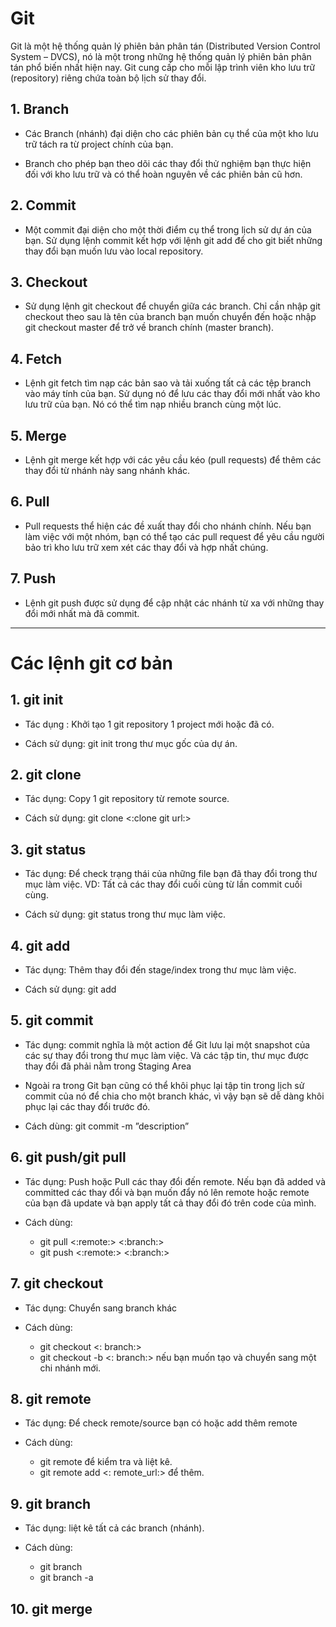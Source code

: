 # Git

Git là một hệ thống quản lý phiên bản phân tán (Distributed Version Control System – DVCS), nó là một trong những hệ thống quản lý phiên bản phân tán phổ biến nhất hiện nay. Git cung cấp cho mỗi lập trình viên kho lưu trữ (repository) riêng chứa toàn bộ lịch sử thay đổi.

## 1. Branch
  - Các Branch (nhánh) đại diện cho các phiên bản cụ thể của một kho lưu trữ tách ra từ project chính của bạn.

  - Branch cho phép bạn theo dõi các thay đổi thử nghiệm bạn thực hiện đối với kho lưu trữ và có thể hoàn nguyên về các phiên bản cũ hơn.

## 2. Commit
  - Một commit đại diện cho một thời điểm cụ thể trong lịch sử dự án của bạn. Sử dụng lệnh commit kết hợp với lệnh git add để cho git biết những thay đổi bạn muốn lưu vào local repository.

## 3. Checkout
  - Sử dụng lệnh git checkout để chuyển giữa các branch. Chỉ cần nhập git checkout theo sau là tên của branch bạn muốn chuyển đến hoặc nhập git checkout master để trở về branch chính (master branch).

## 4. Fetch
  - Lệnh git fetch tìm nạp các bản sao và tải xuống tất cả các tệp branch vào máy tính của bạn. Sử dụng nó để lưu các thay đổi mới nhất vào kho lưu trữ của bạn. Nó có thể tìm nạp nhiều branch cùng một lúc.

## 5. Merge
  - Lệnh git merge kết hợp với các yêu cầu kéo (pull requests) để thêm các thay đổi từ nhánh này sang nhánh khác.

## 6. Pull
  - Pull requests thể hiện các đề xuất thay đổi cho nhánh chính. Nếu bạn làm việc với một nhóm, bạn có thể tạo các pull request để yêu cầu người bảo trì kho lưu trữ xem xét các thay đổi và hợp nhất chúng.

## 7. Push
  - Lệnh git push được sử dụng để cập nhật các nhánh từ xa với những thay đổi mới nhất mà đã commit.

---
# Các lệnh git cơ bản
## 1. git init
  - Tác dụng : Khởi tạo 1 git repository 1 project mới hoặc đã có.
  
  - Cách sử dụng: git init trong thư mục gốc của dự án.

## 2. git clone
  - Tác dụng: Copy 1 git repository từ remote source.
  
  - Cách sử dụng: git clone <:clone git url:>

## 3. git status
  - Tác dụng: Để check trạng thái của những file bạn đã thay đổi trong thư mục làm việc. VD: Tất cả các thay đổi cuối cùng từ lần commit cuối cùng.
  
  - Cách sử dụng: git status trong thư mục làm việc.

## 4. git add
  - Tác dụng: Thêm thay đổi đến stage/index trong thư mục làm việc.
  
  - Cách sử dụng: git add

## 5. git commit
  - Tác dụng: commit nghĩa là một action để Git lưu lại một snapshot của các sự thay đổi trong thư mục làm việc. Và các tập tin, thư mục được thay đổi đã phải nằm trong Staging Area
  - Ngoài ra trong Git bạn cũng có thể khôi phục lại tập tin trong lịch sử commit của nó để chia cho một branch khác, vì vậy bạn sẽ dễ dàng khôi phục lại các thay đổi trước đó.
  
  - Cách dùng: git commit -m ”description”

## 6. git push/git pull
  - Tác dụng: Push hoặc Pull các thay đổi đến remote. Nếu bạn đã added và committed các thay đổi và bạn muốn đẩy nó lên remote hoặc remote của bạn đã update và bạn apply tất cả thay đổi đó trên code của mình.

  - Cách dùng: 
    + git pull <:remote:> <:branch:>
    + git push <:remote:> <:branch:>

## 7. git checkout
  - Tác dụng: Chuyển sang branch khác

  - Cách dùng: 
    + git checkout <: branch:> 
    + git checkout -b <: branch:> nếu bạn muốn tạo và chuyển sang một chi nhánh mới.

## 8. git remote
  - Tác dụng: Để check remote/source bạn có hoặc add thêm remote

  - Cách dùng:
    + git remote để kiểm tra và liệt kê.
    + git remote add <: remote_url:> để thêm.

## 9. git branch
  - Tác dụng: liệt kê tất cả các branch (nhánh).

  - Cách dùng: 
    + git branch
    + git branch -a

## 10. git merge
